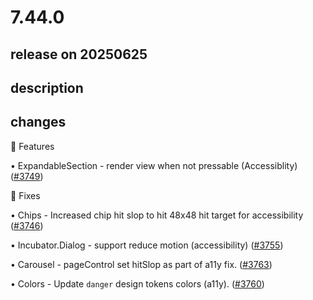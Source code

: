 # 7.44.0

## release on 20250625

## description

## changes

🎁 Features

• ExpandableSection - render view when not pressable (Accessiblity) (<a class="issue-link js-issue-link" data-error-text="Failed to load title" data-id="3117818698" data-permission-text="Title is private" data-url="https://github.com/wix/react-native-ui-lib/issues/3749" data-hovercard-type="pull_request" data-hovercard-url="/wix/react-native-ui-lib/pull/3749/hovercard" href="https://github.com/wix/react-native-ui-lib/pull/3749">#3749</a>)

🔧 Fixes

• Chips - Increased chip hit slop to hit 48x48 hit target for accessibility (<a class="issue-link js-issue-link" data-error-text="Failed to load title" data-id="3113193518" data-permission-text="Title is private" data-url="https://github.com/wix/react-native-ui-lib/issues/3746" data-hovercard-type="pull_request" data-hovercard-url="/wix/react-native-ui-lib/pull/3746/hovercard" href="https://github.com/wix/react-native-ui-lib/pull/3746">#3746</a>)

• Incubator.Dialog - support reduce motion (accessibility) (<a class="issue-link js-issue-link" data-error-text="Failed to load title" data-id="3133732684" data-permission-text="Title is private" data-url="https://github.com/wix/react-native-ui-lib/issues/3755" data-hovercard-type="pull_request" data-hovercard-url="/wix/react-native-ui-lib/pull/3755/hovercard" href="https://github.com/wix/react-native-ui-lib/pull/3755">#3755</a>)

• Carousel - pageControl set hitSlop as part of a11y fix. (<a class="issue-link js-issue-link" data-error-text="Failed to load title" data-id="3140359045" data-permission-text="Title is private" data-url="https://github.com/wix/react-native-ui-lib/issues/3763" data-hovercard-type="pull_request" data-hovercard-url="/wix/react-native-ui-lib/pull/3763/hovercard" href="https://github.com/wix/react-native-ui-lib/pull/3763">#3763</a>)

• Colors - Update <code>danger</code> design tokens colors (a11y). (<a class="issue-link js-issue-link" data-error-text="Failed to load title" data-id="3140046962" data-permission-text="Title is private" data-url="https://github.com/wix/react-native-ui-lib/issues/3760" data-hovercard-type="pull_request" data-hovercard-url="/wix/react-native-ui-lib/pull/3760/hovercard" href="https://github.com/wix/react-native-ui-lib/pull/3760">#3760</a>)

